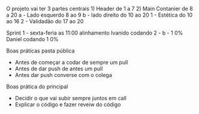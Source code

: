 O projeto vai ter 3 partes centrais
    1) Header de 1 a 7
    2) Main Contanier de 8 a 20
        a - Lado esquerdo 8 ao 9
        b - lado direito do 10 ao 20
            1 - Estética do 10 ao 16
            2 - Validadão do 17 ao 20


Sprint 1 - sexta-feria as 11:00 alinhamento
Ivanido codando  2 - b - 1
     0%
Daniel codando 1
      0%

Boas práticas pasta pública
- Antes de começar a codar de sempre um pull
- Antes de dar push de antes um pull
- Antes dar push converse com o colega

Boas prática do principal
- Decidir o que vai subir sempre juntos em call
- Explicar o código e fazer reveiw do código
